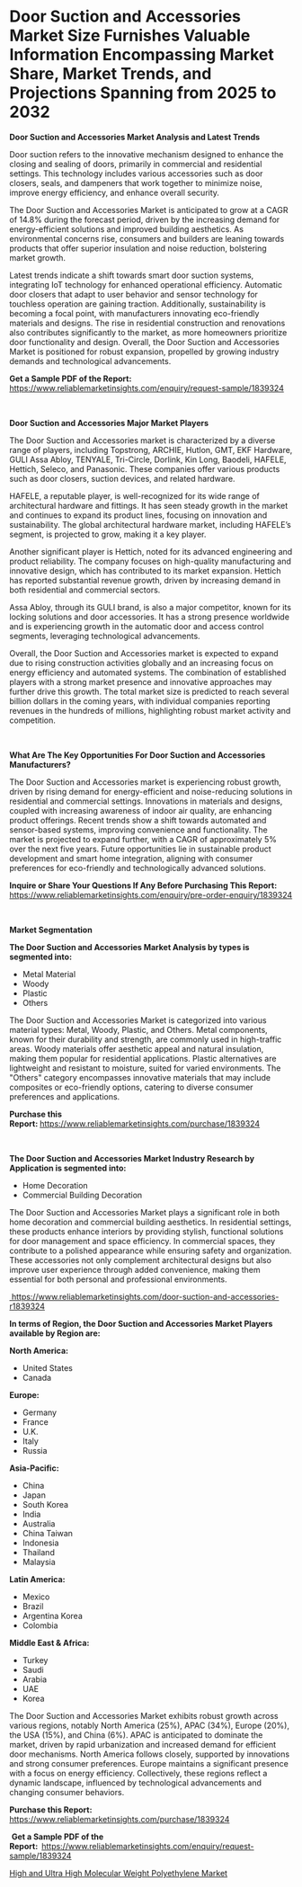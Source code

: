 <p><h1>Door Suction and Accessories Market Size Furnishes Valuable Information Encompassing Market Share, Market Trends, and Projections Spanning from 2025 to 2032</h1></p><p><strong>Door Suction and Accessories Market Analysis and Latest Trends</strong></p>
<p><p>Door suction refers to the innovative mechanism designed to enhance the closing and sealing of doors, primarily in commercial and residential settings. This technology includes various accessories such as door closers, seals, and dampeners that work together to minimize noise, improve energy efficiency, and enhance overall security. </p><p>The Door Suction and Accessories Market is anticipated to grow at a CAGR of 14.8% during the forecast period, driven by the increasing demand for energy-efficient solutions and improved building aesthetics. As environmental concerns rise, consumers and builders are leaning towards products that offer superior insulation and noise reduction, bolstering market growth. </p><p>Latest trends indicate a shift towards smart door suction systems, integrating IoT technology for enhanced operational efficiency. Automatic door closers that adapt to user behavior and sensor technology for touchless operation are gaining traction. Additionally, sustainability is becoming a focal point, with manufacturers innovating eco-friendly materials and designs. The rise in residential construction and renovations also contributes significantly to the market, as more homeowners prioritize door functionality and design. Overall, the Door Suction and Accessories Market is positioned for robust expansion, propelled by growing industry demands and technological advancements.</p></p>
<p><strong>Get a Sample PDF of the Report:&nbsp;</strong> <a href="https://www.reliablemarketinsights.com/enquiry/request-sample/1839324?utm_campaign=3047&utm_medium=2&utm_source=Github&utm_content=ia&utm_term=03042025&utm_id=door-suction-and-accessories">https://www.reliablemarketinsights.com/enquiry/request-sample/1839324</a></p>
<p>&nbsp;</p>
<p><strong>Door Suction and Accessories Major Market Players</strong></p>
<p><p>The Door Suction and Accessories market is characterized by a diverse range of players, including Topstrong, ARCHIE, Hutlon, GMT, EKF Hardware, GULI Assa Abloy, TENYALE, Tri-Circle, Dorlink, Kin Long, Baodeli, HAFELE, Hettich, Seleco, and Panasonic. These companies offer various products such as door closers, suction devices, and related hardware. </p><p>HAFELE, a reputable player, is well-recognized for its wide range of architectural hardware and fittings. It has seen steady growth in the market and continues to expand its product lines, focusing on innovation and sustainability. The global architectural hardware market, including HAFELE’s segment, is projected to grow, making it a key player.</p><p>Another significant player is Hettich, noted for its advanced engineering and product reliability. The company focuses on high-quality manufacturing and innovative design, which has contributed to its market expansion. Hettich has reported substantial revenue growth, driven by increasing demand in both residential and commercial sectors.</p><p>Assa Abloy, through its GULI brand, is also a major competitor, known for its locking solutions and door accessories. It has a strong presence worldwide and is experiencing growth in the automatic door and access control segments, leveraging technological advancements.</p><p>Overall, the Door Suction and Accessories market is expected to expand due to rising construction activities globally and an increasing focus on energy efficiency and automated systems. The combination of established players with a strong market presence and innovative approaches may further drive this growth. The total market size is predicted to reach several billion dollars in the coming years, with individual companies reporting revenues in the hundreds of millions, highlighting robust market activity and competition.</p></p>
<p>&nbsp;</p>
<p><strong>What Are The Key Opportunities For Door Suction and Accessories Manufacturers?</strong></p>
<p><p>The Door Suction and Accessories market is experiencing robust growth, driven by rising demand for energy-efficient and noise-reducing solutions in residential and commercial settings. Innovations in materials and designs, coupled with increasing awareness of indoor air quality, are enhancing product offerings. Recent trends show a shift towards automated and sensor-based systems, improving convenience and functionality. The market is projected to expand further, with a CAGR of approximately 5% over the next five years. Future opportunities lie in sustainable product development and smart home integration, aligning with consumer preferences for eco-friendly and technologically advanced solutions.</p></p>
<p><strong>Inquire or Share Your Questions If Any Before Purchasing This Report:</strong> <a href="https://www.reliablemarketinsights.com/enquiry/pre-order-enquiry/1839324?utm_campaign=3047&utm_medium=2&utm_source=Github&utm_content=ia&utm_term=03042025&utm_id=door-suction-and-accessories">https://www.reliablemarketinsights.com/enquiry/pre-order-enquiry/1839324</a></p>
<p>&nbsp;</p>
<p><strong>Market Segmentation</strong></p>
<p><strong>The Door Suction and Accessories Market Analysis by types is segmented into:</strong></p>
<p><ul><li>Metal Material</li><li>Woody</li><li>Plastic</li><li>Others</li></ul></p>
<p><p>The Door Suction and Accessories Market is categorized into various material types: Metal, Woody, Plastic, and Others. Metal components, known for their durability and strength, are commonly used in high-traffic areas. Woody materials offer aesthetic appeal and natural insulation, making them popular for residential applications. Plastic alternatives are lightweight and resistant to moisture, suited for varied environments. The "Others" category encompasses innovative materials that may include composites or eco-friendly options, catering to diverse consumer preferences and applications.</p></p>
<p><strong>Purchase this Report:&nbsp;</strong><a href="https://www.reliablemarketinsights.com/purchase/1839324?utm_campaign=3047&utm_medium=2&utm_source=Github&utm_content=ia&utm_term=03042025&utm_id=door-suction-and-accessories">https://www.reliablemarketinsights.com/purchase/1839324</a></p>
<p>&nbsp;</p>
<p><strong>The Door Suction and Accessories Market Industry Research by Application is segmented into:</strong></p>
<p><ul><li>Home Decoration</li><li>Commercial Building Decoration</li></ul></p>
<p><p>The Door Suction and Accessories Market plays a significant role in both home decoration and commercial building aesthetics. In residential settings, these products enhance interiors by providing stylish, functional solutions for door management and space efficiency. In commercial spaces, they contribute to a polished appearance while ensuring safety and organization. These accessories not only complement architectural designs but also improve user experience through added convenience, making them essential for both personal and professional environments.</p></p>
<p><a href="https://www.reliablemarketinsights.com/door-suction-and-accessories-r1839324?utm_campaign=3047&utm_medium=2&utm_source=Github&utm_content=ia&utm_term=03042025&utm_id=door-suction-and-accessories">&nbsp;https://www.reliablemarketinsights.com/door-suction-and-accessories-r1839324</a></p>
<p><strong>In terms of Region, the Door Suction and Accessories Market Players available by Region are:</strong></p>
<p>
    <p> <strong> North America: </strong>
        <ul>
            <li>United States</li>
            <li>Canada</li>
        </ul>
        </p> 
    <p> <strong> Europe: </strong>
        <ul>
            <li>Germany</li>
            <li>France</li>
            <li>U.K.</li>
            <li>Italy</li>
            <li>Russia</li>
        </ul>
        </p> 
    <p> <strong> Asia-Pacific: </strong>
        <ul>
            <li>China</li>
            <li>Japan</li>
            <li>South Korea</li>
            <li>India</li>
            <li>Australia</li>
            <li>China Taiwan</li>
            <li>Indonesia</li>
            <li>Thailand</li>
            <li>Malaysia</li>
        </ul>
        </p> 
    <p> <strong> Latin America: </strong>
        <ul>
            <li>Mexico</li>
            <li>Brazil</li>
            <li>Argentina Korea</li>
            <li>Colombia</li>
        </ul>
        </p> 
    <p> <strong> Middle East & Africa: </strong>
        <ul>
            <li>Turkey</li>
            <li>Saudi</li>
            <li>Arabia</li>
            <li>UAE</li>
            <li>Korea</li>
        </ul>
    </p>
    </p>
<p><p>The Door Suction and Accessories Market exhibits robust growth across various regions, notably North America (25%), APAC (34%), Europe (20%), the USA (15%), and China (6%). APAC is anticipated to dominate the market, driven by rapid urbanization and increased demand for efficient door mechanisms. North America follows closely, supported by innovations and strong consumer preferences. Europe maintains a significant presence with a focus on energy efficiency. Collectively, these regions reflect a dynamic landscape, influenced by technological advancements and changing consumer behaviors.</p></p>
<p><strong>Purchase this Report: </strong><a href="https://www.reliablemarketinsights.com/purchase/1839324?utm_campaign=3047&utm_medium=2&utm_source=Github&utm_content=ia&utm_term=03042025&utm_id=door-suction-and-accessories">https://www.reliablemarketinsights.com/purchase/1839324</a></p>
<p>&nbsp;<strong>Get a Sample PDF of the Report:&nbsp;&nbsp;</strong><a href="https://www.reliablemarketinsights.com/enquiry/request-sample/1839324?utm_campaign=3047&utm_medium=2&utm_source=Github&utm_content=ia&utm_term=03042025&utm_id=door-suction-and-accessories">https://www.reliablemarketinsights.com/enquiry/request-sample/1839324</a></p>
<p><strong></strong></p>
<p><p><a href="https://github.com/amoakuolaopa/Market-Research-Report-List-1/blob/main/high-and-ultra-high-molecular-weight-polyethylene-market.md?utm_campaign=3047&utm_medium=2&utm_source=Github&utm_content=ia&utm_term=03042025&utm_id=door-suction-and-accessories">High and Ultra High Molecular Weight Polyethylene Market</a></p></p>